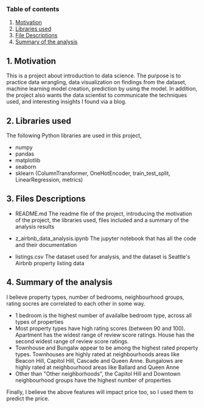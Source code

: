### Table of contents
1. [Motivation](#motivation)
2. [Libraries used](#library)
3. [File Descriptions](#files)
4. [Summary of the analysis](#summary)

## 1. Motivation <a name="motivation"></a>

This is a project about introduction to data science.  The purpose is to practice data wrangling, data visualization on findings from the dataset, machine learning model creation, prediction by using the model. In addition, the project also wants the data scientist to communicate the techniques used, and interesting insights I found via a blog.  

## 2. Libraries used <a name="library"></a>

The following Python libraries are used in this project, 
- numpy
- pandas
- matplotlib
- seaborn
- sklearn (ColumnTransformer, OneHotEncoder, train_test_split, LinearRegression, metrics)

## 3. Files Descriptions <a name="files"></a>

- README.md
  The readme file of the project, introducing the motivation of the project, the libraries used, files included and a summary of the analysis results
  
- z_airbnb_data_analysis.ipynb
  The jupyter notebook that has all the code and their documentation
  
- listings.csv
  The dataset used for analysis, and the dataset is Seattle's Airbnb property listing data
  
## 4. Summary of the analysis <a name="summary"></a>
  I believe property types, number of bedrooms, neighbourhood groups, rating socres are correlated to each other in some way.  
  
  - 1 bedroom is the highest number of availalbe bedroom type, across all types of properties
  - Most property types have high rating scores (between 90 and 100). Apartment has the widest range of review score ratings. House has the second widest
    range of review score ratings. 
  - Townhouse and Bungalw appear to be among the highest rated property types. Townhouses are highly rated at neighbourhoods areas like Beacon Hill,
    Capitol Hill, Cascade and Queen Anne. Bungalows are highly rated at neighbourhood areas like Ballard and Queen Anne
  - Other than "Other neighborhoods", the Capitol Hill and Downtown neighbourhood groups have the highest number of properties

  Finally, I believe the above features will impact price too, so I used them to predict the price. 
